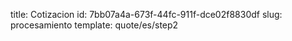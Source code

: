 title: Cotizacion
id: 7bb07a4a-673f-44fc-911f-dce02f8830df
slug: procesamiento
template: quote/es/step2
